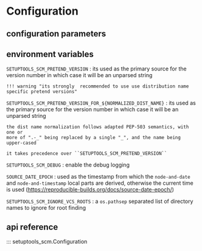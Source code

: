 # Configuration


## configuration parameters

## environment variables

`SETUPTOOLS_SCM_PRETEND_VERSION`
:   its used as the primary source for the version number
    in which case it will be an unparsed string

    !!! warning "its strongly  recommended to use use distribution name specific pretend versions"


`SETUPTOOLS_SCM_PRETEND_VERSION_FOR_${NORMALIZED_DIST_NAME}`
:   its used as the primary source for the version number
    in which case it will be an unparsed string

    the dist name normalization follows adapted PEP-503 semantics, with one or
    more of ".-_" being replaced by a single "_", and the name being upper-cased

    it takes precedence over ``SETUPTOOLS_SCM_PRETEND_VERSION``

`SETUPTOOLS_SCM_DEBUG`
:    enable the debug logging

`SOURCE_DATE_EPOCH`
:   used as the timestamp from which the
    ``node-and-date`` and ``node-and-timestamp`` local parts are
    derived, otherwise the current time is used
    (https://reproducible-builds.org/docs/source-date-epoch/)

`SETUPTOOLS_SCM_IGNORE_VCS_ROOTS`
:   a ``os.pathsep`` separated list
    of directory names to ignore for root finding





## api reference
::: setuptools_scm.Configuration
